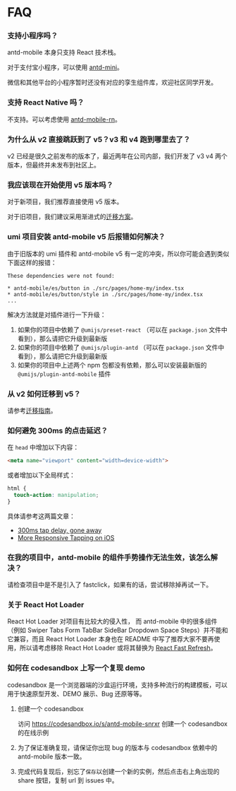 # FAQ

### 支持小程序吗？

antd-mobile 本身只支持 React 技术栈。

对于支付宝小程序，可以使用 [antd-mini](https://mini.ant.design/)。

微信和其他平台的小程序暂时还没有对应的孪生组件库，欢迎社区同学开发。

### 支持 React Native 吗？

不支持。可以考虑使用 [antd-mobile-rn](https://github.com/ant-design/ant-design-mobile-rn)。

### 为什么从 v2 直接跳跃到了 v5？v3 和 v4 跑到哪里去了？

v2 已经是很久之前发布的版本了，最近两年在公司内部，我们开发了 v3 v4 两个版本，但最终并未发布到社区上。

### 我应该现在开始使用 v5 版本吗？

对于新项目，我们推荐直接使用 v5 版本。

对于旧项目，我们建议采用渐进式的[迁移方案](./migration)。

### umi 项目安装 antd-mobile v5 后报错如何解决？

由于旧版本的 umi 插件和 antd-mobile v5 有一定的冲突，所以你可能会遇到类似下面这样的报错：

```
These dependencies were not found:

* antd-mobile/es/button in ./src/pages/home-my/index.tsx
* antd-mobile/es/button/style in ./src/pages/home-my/index.tsx
...
```

解决方法就是对插件进行一下升级：

1. 如果你的项目中依赖了 `@umijs/preset-react` （可以在 `package.json` 文件中看到），那么请把它升级到最新版
2. 如果你的项目中依赖了 `@umijs/plugin-antd` （可以在 `package.json` 文件中看到），那么请把它升级到最新版
3. 如果你的项目中上述两个 npm 包都没有依赖，那么可以安装最新版的 `@umijs/plugin-antd-mobile` 插件

### 从 v2 如何迁移到 v5？

请参考[迁移指南](./migration)。

### 如何避免 300ms 的点击延迟？

在 `head` 中增加以下内容：

```html
<meta name="viewport" content="width=device-width">
```

或者增加以下全局样式：

```css
html {
  touch-action: manipulation;
}
```

具体请参考这两篇文章：

- [300ms tap delay, gone away](https://developers.google.com/web/updates/2013/12/300ms-tap-delay-gone-away)
- [More Responsive Tapping on iOS](https://webkit.org/blog/5610/more-responsive-tapping-on-ios/)

### 在我的项目中，antd-mobile 的组件手势操作无法生效，该怎么解决？

请检查项目中是不是引入了 fastclick，如果有的话，尝试移除掉再试一下。

### 关于 React Hot Loader

React Hot Loader 对项目有比较大的侵入性， 而 antd-mobile 中的很多组件（例如 Swiper Tabs Form TabBar SideBar Dropdown Space Steps）并不能和它兼容，而且 React Hot Loader 本身也在 README 中写了推荐大家不要再使用，所以请考虑移除 React Hot Loader 或将其替换为 [React Fast Refresh](https://github.com/facebook/react/issues/16604)。

### 如何在 codesandbox 上写一个复现 demo

codesandbox 是一个浏览器端的沙盒运行环境，支持多种流行的构建模板，可以用于快速原型开发、DEMO 展示、Bug 还原等等。

1. 创建一个 codesandbox

   访问 https://codesandbox.io/s/antd-mobile-snrxr 创建一个 codesandbox 的在线示例

2. 为了保证准确复现，请保证你出现 bug 的版本与 codesandbox 依赖中的 antd-mobile 版本一致。

3. 完成代码复现后，别忘了`保存`以创建一个新的实例，然后点击右上角出现的 share 按钮，复制 url 到 issues 中。
